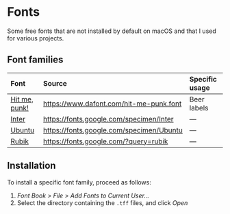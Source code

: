 # Fonts

Some free fonts that are not installed by default on macOS and that I used for various projects.

## Font families

| Font                         | Source                                   | Specific usage |
|:-----------------------------|:-----------------------------------------|:---------------|
| [Hit me, punk!](hit-me-punk) | https://www.dafont.com/hit-me-punk.font  | Beer labels    |
| [Inter](inter)               | https://fonts.google.com/specimen/Inter  | —              |
| [Ubuntu](ubuntu)             | https://fonts.google.com/specimen/Ubuntu | —              |
| [Rubik](rubik)               | https://fonts.google.com/?query=rubik    | —              |

## Installation

To install a specific font family, proceed as follows:

1. _Font Book > File > Add Fonts to Current User..._
2. Select the directory containing the `.tff` files, and click _Open_
